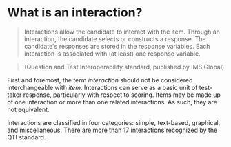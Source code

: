 # What is an interaction?

>Interactions allow the candidate to interact with the item. Through an interaction, the candidate selects or constructs a response. The candidate's responses are stored in the response variables. Each interaction is associated with (at least) one response variable.

>(Question and Test Interoperability standard, published by IMS Global)

First and foremost, the term *interaction* should not be considered interchangeable with *item*. Interactions can serve as a basic unit of test-taker response, particularly with respect to scoring. Items may be made up of one interaction or more than one related interactions. As such, they are not equivalent.

Interactions are classified in four categories: simple, text-based, graphical, and miscellaneous. There are more than 17 interactions recognized by the QTI standard.